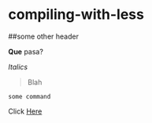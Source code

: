 # compiling-with-less
##some other header

**Que** pasa?

*Italics*

>Blah
```
some command
```
Click [Here](https://github.com/FontAwesome/Font-Awesome)
